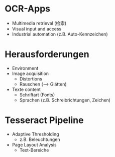 # OCR-Apps
- Multimedia retrieval (检索) 
- Visual input and access 
- Industrial automation (z.B. Auto-Kennzeichen) 

# Herausforderungen 
- Environment 
- Image acquisition 
	- Distortions 
	- Rauschen (--> Glätten) 
- Texte content 
	- Schriftart (Fonts) 
	- Sprachen (z.B. Schreibrichtungen, Zeichen) 

# Tesseract Pipeline 
- Adaptive Thresholding 
	- z.B. Beleuchtungen 
- Page Layout Analysis 
	- Text-Bereiche 

# 
